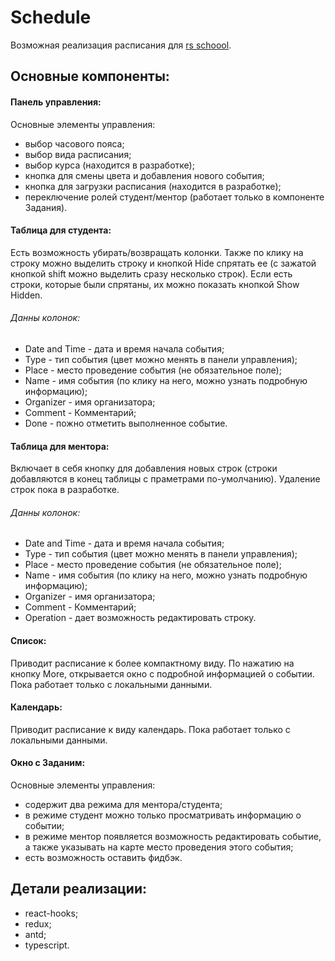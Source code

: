 # Schedule

Возможная реализация расписания для [rs schoool](https://app.rs.school/).

## Основные компоненты:

#### Панель управления:

Основные элементы управления:

- выбор часового пояса;
- выбор вида расписания;
- выбор курса (находится в разработке);
- кнопка для смены цвета и добавления нового события;
- кнопка для загрузки расписания (находится в разработке);
- переключение ролей студент/ментор (работает только в компоненте Задания).

#### Таблица для студента:

Есть возможность убирать/возвращать колонки. Также по клику на строку можно выделить строку и кнопкой Hide спрятать ее (с зажатой кнопкой shift можно выделить сразу несколько строк). Если есть строки, которые были спрятаны, их можно показать кнопкой Show Hidden.

###### Данны колонок:

- Date and Time - дата и время начала события;
- Type - тип события (цвет можно менять в панели управления);
- Place - место проведение события (не обязательное поле);
- Name - имя события (по клику на него, можно узнать подробную информацию);
- Organizer - имя организатора;
- Comment	- Комментарий;
- Done - пожно отметить выполненное событие.

#### Таблица для ментора:

Включает в себя кнопку для добавления новых строк (строки добавляются в конец таблицы с праметрами по-умолчанию). Удаление строк пока в разработке.

###### Данны колонок:

- Date and Time - дата и время начала события;
- Type - тип события (цвет можно менять в панели управления);
- Place - место проведение события (не обязательное поле);
- Name - имя события (по клику на него, можно узнать подробную информацию);
- Organizer - имя организатора;
- Comment	- Комментарий;
- Operation - дает возможность редактировать строку.

#### Список:
Приводит расписание к более компактному виду. По нажатию на кнопку More, открывается окно с подробной информацией о событии. Пока работает только с локальными данными.

#### Календарь:
Приводит расписание к виду календарь. Пока работает только с локальными данными.

#### Окно с Заданим:

Основные элементы управления:

- содержит два режима для ментора/студента;
- в режиме студент можно только просматривать информацию о событии;
- в режиме ментор появляется возможность редактировать событие, а также указывать на карте место проведения этого события;
- есть возможность оставить фидбэк.

## Детали реализации:

- react-hooks;
- redux;
- antd;
- typescript.



